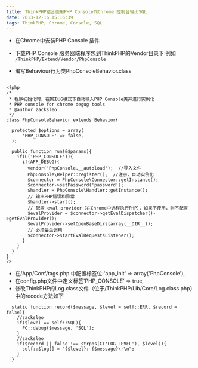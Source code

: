 ```yaml
---
title: ThinkPHP结合使用PHP Console向Chrome 控制台输出SQL
date: 2013-12-16 15:16:39
tags: ThinkPHP, Chrome, Console, SQL
---
```


+ 在Chrome中安装PHP Console 插件
+ 下载PHP Console 服务器端程序包到ThinkPHP的Vendor目录下
例如 `/ThinkPHP/Extend/Vendor/PhpConsole`

+ 编写Behaviour行为类PhpConsoleBehavior.class

```

<?php
/*
 * 程序初始化时，在DEBUG模式下自动导入PHP Console类并进行实例化
 * PHP console for chrome degug tools
 * @author zacksleo
 */
class PhpConsoleBehavior extends Behavior{

  protected $options = array(
      'PHP_CONSOLE' => false,
  );

  public function run(&$params){
    if(C('PHP_CONSOLE')){
      if(APP_DEBUG){
        vendor('PhpConsole.__autoload');  //导入文件
        PhpConsole\Helper::register();  //注册，自动实例化
        $connector = PhpConsole\Connector::getInstance();
        $connector->setPassword('password');
        $handler = PhpConsole\Handler::getInstance();
        // 输出PHP错误和异常            
        $handler->start(); 
        // 配置 eval provider（在Chrome中远程执行PHP），如果不使用，则不配置
        $evalProvider = $connector->getEvalDispatcher()->getEvalProvider();
        $evalProvider->setOpenBaseDirs(array(__DIR__)); 
        // 必须最后调用
        $connector->startEvalRequestsListener(); 
      }
    }
  }
}
?>         
```
              
+ 在/App/Conf/tags.php 中配置标签位:'app_init' => array('PhpConsole'),
+ 在config.php文件中定义标签'PHP_CONSOLE' => true,
+ 修改ThinkPHP的Log.class文件（位于/ThinkPHP/Lib/Core/Log.class.php）中的recode方法如下

```       
  static function record($message, $level = self::ERR, $record = false){
    //zacksleo   
    if($level == self::SQL){
      PC::debug($message, 'SQL');
    }
    //zacksleo
    if($record || false !== strpos(C('LOG_LEVEL'), $level)){
      self::$log[] = "{$level}: {$message}\r\n";
    }
  }
    
```